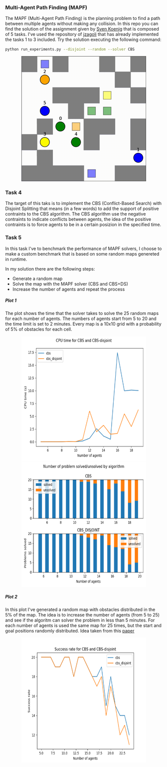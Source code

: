 ### Multi-Agent Path Finding (MAPF)
The MAPF (Multi-Agent Path Finding) is the planning problem to find a path between multiple agents without making any collision. In this repo you can find the solution of the assignment given by [Sven Koenig](http://idm-lab.org/project-p/project.html) that is composed of 5 tasks. I've used the repository of [jzagoli](https://github.com/jzagoli) that has already implemented the tasks 1 to 3 included. Try the solution executing the following command:

```bash
python run_experiments.py --disjoint --random --solver CBS
```
<div style="text-align: center;">
    <img style="width:400px;height:400px" src="img/output.gif"/>
</div>



### Task 4
The target of this taks is to implement the CBS (Conflict-Based Search) with Disjoint Splitting that means (in a few words)
to add the support of positive contraints to the CBS algorithm. The CBS algorithm use the negative contraints to
indicate conflicts between agents, the idea of the positive contraints is to force agents to be in a certain posizion
in the specified time.

### Task 5
In this task I've to benchmark the performance of MAPF solvers, I choose to make a custom benchmark that is
based on some random maps genereted in runtime.

In my solution there are the following steps:
- Generate a random map
- Solve the map with the MAPF solver (CBS and CBS+DS)
- Increase the number of agents and repeat the process

##### Plot 1
The plot shows the time that the solver takes to solve the 25 random maps for each number of agents. The numbers of agents start from 5 to 20 and the time limit is set to 2 minutes. Every map is a 10x10 grid with a probability of 5% of obstacles for each cell.
<div style="text-align: center;">
    <img style="width:400px;height:400px" src="img/plot_1.png"/>
    <img style="width:400px;height:400px" src="img/plot_2.png"/>
</div>

##### Plot 2
In this plot I've generated a random map with obstacles distributed in the 5% of the map. The idea is to increase the number of agents (from 5 to 25) and see if the algoritm can solver the problem in less than 5 minutes. For each number of agents is used the same map for 25 times, but the start and goal positions randomly distributed. Idea taken from this [paper](http://idm-lab.org/bib/abstracts/papers/icaps19a.pdf)
<div style="text-align: center;">
    <img style="width:400px;height:400px" src="img/plot_3.png"/>
</div>